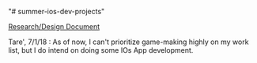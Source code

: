 "# summer-ios-dev-projects" 

[Research/Design Document](https://docs.google.com/document/d/1vRRl7ljWUAGiZNCvNr6lm6OP4Lx0RKRIAODINWdqAAo/edit?usp=sharing)

Tare', 7/1/18 : As of now, I can't prioritize game-making highly on my work list, but I do intend on doing some IOs App development. 
